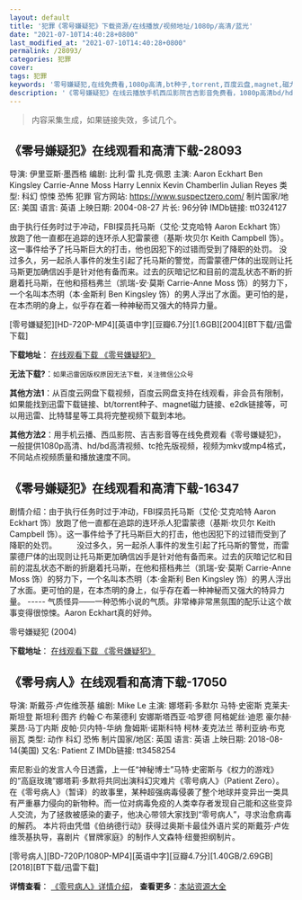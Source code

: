 ```yaml
---
layout: default
title: '犯罪《零号嫌疑犯》下载资源/在线播放/视频地址/1080p/高清/蓝光'
date: "2021-07-10T14:40:28+0800"
last_modified_at: "2021-07-10T14:40:28+0800"
permalink: /28093/
categories: 犯罪
cover:
tags: 犯罪
keywords: '零号嫌疑犯,在线免费看,1080p高清,bt种子,torrent,百度云盘,magnet,磁力链,迅雷下载资源'
description: '《零号嫌疑犯》在线云播放手机西瓜影院吉吉影音免费看，1080p高清bd/hd未删减完整版和tc抢先枪版，mkv/mp4格式，附带bt/torrent种子、magnet/磁力链、百度云盘、网盘资源迅雷下载链接'
---
```


>内容采集生成，如果链接失效，多试几个。


## 《零号嫌疑犯》在线观看和高清下载-28093

导演: 伊里亚斯·墨西格 编剧: 比利·雷 扎克·佩恩 主演: Aaron Eckhart Ben Kingsley Carrie-Anne Moss Harry Lennix Kevin Chamberlin Julian Reyes 类型: 科幻 惊悚 恐怖 犯罪 官方网站: https://www.suspectzero.com/ 制片国家/地区: 美国 语言: 英语 上映日期: 2004-08-27 片长: 96分钟 IMDb链接: tt0324127

由于执行任务时过于冲动，FBI探员托马斯（艾伦·艾克哈特 Aaron Eckhart 饰）放跑了他一直都在追踪的连环杀人犯雷蒙德（基斯·坎贝尔 Keith Campbell 饰）。这一事件给予了托马斯巨大的打击，他也因犯下的过错而受到了降职的处罚。 没过多久，另一起杀人事件的发生引起了托马斯的警觉，而雷蒙德尸体的出现则让托马斯更加确信凶手是针对他有备而来。过去的灰暗记忆和目前的混乱状态不断的折磨着托马斯，在他和搭档弗兰（凯瑞-安·莫斯 Carrie-Anne Moss 饰）的努力下，一个名叫本杰明（本·金斯利 Ben Kingsley 饰）的男人浮出了水面。更可怕的是，在本杰明的身上，似乎存在着一种神秘而又强大的特异力量。


[零号嫌疑犯][HD-720P-MP4][英语中字][豆瓣6.7分][1.6GB][2004][BT下载/迅雷下载]

**下载地址**： [在线观看下载 《零号嫌疑犯》](https://www.btdx8.com/torrent/suspect_zero_2004.html) 


**无法下载?**：`如果迅雷因版权原因无法下载，关注微信公众号 `

**其他方法1**：从百度云网盘下载视频，百度云网盘支持在线观看，非会员有限制，如果能找到迅雷下载链接、bt/torrent种子、magnet磁力链接、e2dk链接等，可以用迅雷、比特彗星等工具将完整视频下载到本地。

**其他方法2**：用手机云播、西瓜影院、吉吉影音等在线免费观看《零号嫌疑犯》，一般提供1080p高清、hd/bd高清视频、tc抢先版视频，视频为mkv或mp4格式，不同站点视频质量和播放速度不同。


## 《零号嫌疑犯》在线观看和高清下载-16347

剧情介绍：由于执行任务时过于冲动，FBI探员托马斯（艾伦·艾克哈特 Aaron Eckhart 饰）放跑了他一直都在追踪的连环杀人犯雷蒙德（基斯·坎贝尔 Keith Campbell 饰）。这一事件给予了托马斯巨大的打击，他也因犯下的过错而受到了降职的处罚。  　　没过多久，另一起杀人事件的发生引起了托马斯的警觉，而雷蒙德尸体的出现则让托马斯更加确信凶手是针对他有备而来。过去的灰暗记忆和目前的混乱状态不断的折磨着托马斯，在他和搭档弗兰（凯瑞-安·莫斯 Carrie-Anne Moss 饰）的努力下，一个名叫本杰明（本·金斯利 Ben Kingsley 饰）的男人浮出了水面。更可怕的是，在本杰明的身上，似乎存在着一种神秘而又强大的特异力量。 ----- 气质怪异——一种恐怖小说的气质。非常棒非常黑氛围的配乐让这个故事变得很惊悚。Aaron Eckhart真的好帅。


零号嫌疑犯 (2004)

**下载地址**： [在线观看下载 《零号嫌疑犯》](https://www.btbtdy.me/btdy/dy4102.html) 


## 《零号病人》在线观看和高清下载-17050

导演: 斯戴芬·卢佐维茨基 编剧: Mike Le 主演: 娜塔莉·多默尔 马特·史密斯 克莱夫·斯坦登 斯坦利·图齐 约翰·C·布莱德利 安娜斯塔西亚·哈罗德 阿格妮丝·迪恩 豪尔赫·莱昂·马丁内斯 皮帕·贝内特-华纳 詹姆斯·诺斯科特 柯林·麦克法兰 蒂利亚纳·布克丽瓦 类型: 动作 科幻 恐怖 制片国家/地区: 英国 语言: 英语 上映日期: 2018-08-14(美国) 又名: Patient Z IMDb链接: tt3458254

索尼影业的发言人今日透露，上一任“神秘博士”马特·史密斯与《权力的游戏》的“高庭玫瑰”娜塔莉·多默将共同出演科幻灾难片《零号病人》（Patient Zero）。 在《零号病人》（暂译）的故事里，某种超强病毒侵袭了整个地球并变异出一类具有严重暴力侵向的新物种。而一位对病毒免疫的人类幸存者发现自己能和这些变异人交流，为了拯救被感染的妻子，他决心带领大家找到“零号病人”，寻求治愈病毒的解药。 本片将由凭借《伯纳德行动》获得过奥斯卡最佳外语片奖的斯戴芬·卢佐维茨基执导，喜剧片《冒牌家庭》的制作人文森特·纽曼担纲制片。


[零号病人][BD-720P/1080P-MP4][英语中字][豆瓣4.7分][1.40GB/2.69GB][2018][BT下载/迅雷下载]

**详情查看**： [《零号病人》详情介绍](/movie/17050/)， **查看更多**：[本站资源大全](/movie/t/all/)

